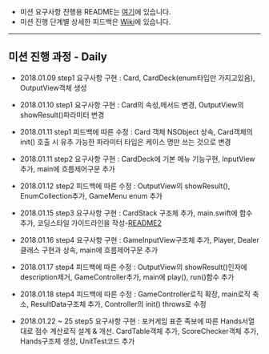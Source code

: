 - 미션 요구사항 진행용 README는 [여기](https://github.com/youth27/swift-cardgame/blob/card-step3/README2.md)에 있습니다.
- 미션 진행 단계별 상세한 피드백은 [Wiki](https://github.com/youth27/swift-cardgame/wiki)에 있습니다.
***
## 미션 진행 과정 - Daily
- 2018.01.09 step1 요구사항 구현 : Card, CardDeck(enum타입만 가지고있음), OutputView객체 생성
- 2018.01.10 step1 요구사항 구현 : Card의 속성,메서드 변경, OutputView의 showResult()파라미터 변경
- 2018.01.11 step1 피드백에 따른 수정 : Card 객체 NSObject 상속, Card객체의 init() 호출 시 유추 가능한 파라미터 타입은 케이스 명만 쓰는 것으로 변경
- 2018.01.11 step2 요구사항 구현 : CardDeck에 기본 메뉴 기능구현, InputView추가, main에 흐름제어구문 추가

- 2018.01.12 step2 피드백에 따른 수정 : OutputView의 showResult(), EnumCollection추가, GameMenu enum 추가
- 2018.01.15 step3 요구사항 구현 : CardStack 구조체 추가, main.swift에 함수 추가, 코딩스타일 가이드라인을 작성-[README2](https://github.com/youth27/swift-cardgame/blob/card-step3/README2.md)
- 2018.01.16 step4 요구사항 구현 : GameInputView구조체 추가, Player, Dealer클래스 구현과 상속, main에 흐름제어구문 추가
- 2018.01.17 step4 피드백에 따른 수정 : OutputView의 showResult()인자에 description제거, GameController추가, main에 play(), run()함수 추가
- 2018.01.18 step4 피드백에 따른 수정 : GameController로직 확장, main로직 축소, ResultData구조체 추가, Controller의 init() throws로 수정
- 2018.01.22 ~ 25 step5 요구사항 구현 : 포커게임 표준 족보에 따른 Hands서열대로 점수 계산로직 설계 & 개선. CardTable객체 추가, ScoreChecker객체 추가, Hands구조체 생성, UnitTest코드 추가
